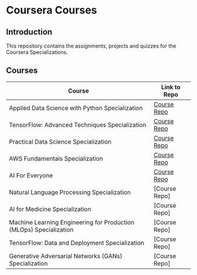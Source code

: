 # Coursera Courses

## Introduction

This repository contains the assignments, projects and quizzes for the Coursera Specializations.

## Courses 
Course | Link to Repo
--- | --- |
Applied Data Science with Python Specialization | [Course Repo](https://github.com/vidush5/Coursera-Courses/tree/main/Applied%20Data%20Science%20with%20Python%20Specialization)
TensorFlow: Advanced Techniques Specialization |  [Course Repo](https://github.com/vidush5/Coursera-Courses/tree/main/TensorFlow:%20Advanced%20Techniques%20Specialization)| 
Practical Data Science Specialization |  [Course Repo](https://github.com/vidush5/Coursera-Courses/tree/main/Practical%20Data%20Science%20Specialization) | 
AWS Fundamentals Specialization | [Course Repo](https://github.com/vidush5/Coursera-Courses/tree/main/AWS%20Fundamentals%20Specialization)
AI For Everyone | [Course Repo](https://github.com/vidush5/Coursera-Courses/tree/main/AI%20for%20Everyone)|
Natural Language Processing Specialization |  [Course Repo] |
AI for Medicine Specialization |  [Course Repo] | 
Machine Learning Engineering for Production (MLOps) Specialization |  [Course Repo] | 
TensorFlow: Data and Deployment Specialization  |  [Course Repo]| 
Generative Adversarial Networks (GANs) Specialization  |  [Course Repo]| 


